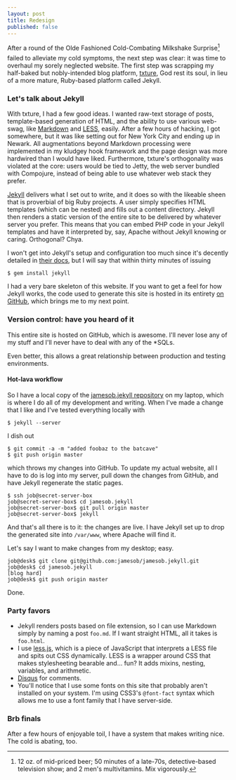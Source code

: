 ```yaml
---
layout: post
title: Redesign
published: false
---
```


After a round of the Olde Fashioned Cold-Combating Milkshake
Surprise&#0153;[^1] failed to alleviate my cold symptoms, the next step was
clear: it was time to overhaul my sorely neglected website. The first step was
scrapping my half-baked but nobly-intended blog platform,
[txture](https://github.com/jamesob/txture), God rest its soul, in lieu of a
more mature, Ruby-based platform called Jekyll.

### Let's talk about Jekyll

With txture, I had a few good ideas. I wanted raw-text storage of posts,
template-based generation of HTML, and the ability to use various web-swag, like
[Markdown](http://daringfireball.net/projects/markdown/syntax#link) and
[LESS](http://lesscss.org/), easily. After a few hours of hacking, I got
somewhere, but it was like setting out for New York City and ending up in
Newark. All augmentations beyond Markdown processing were implemented in my
kludgey hook framework and the page design was more hardwired than I would have
liked. Furthermore, txture's orthogonality was violated at the core: users would
be tied to Jetty, the web server bundled with Compojure, instead of being able
to use whatever web stack they prefer.

[Jekyll](http://jekyllrb.com/) delivers what I set out to write, and it does so
with the likeable sheen that is proverbial of big Ruby projects. A user simply
specifies HTML templates (which can be nested) and fills out a content
directory. Jekyll then renders a static version of the entire site to be
delivered by whatever server you prefer. This means that you can embed PHP code
in your Jekyll templates and have it interpreted by, say, Apache without Jekyll
knowing or caring. Orthogonal? Chya.

I won't get into Jekyll's setup and configuration too much since it's decently
detailed in [their docs](https://github.com/mojombo/jekyll/wiki), but I will say
that within thirty minutes of issuing

    $ gem install jekyll

I had a very bare skeleton of this website. If you want to get a feel for
how Jekyll works, the code used to generate this site is hosted in its entirety
[on GitHub](https://github.com/jamesob/jamesob.jekyll), which brings me to my
next point.

### Version control: have you heard of it

This entire site is hosted on GitHub, which is awesome. I'll never lose any of
my stuff and I'll never have to deal with any of the \*SQLs.

Even better, this allows a great relationship between production and testing
environments. 

#### Hot-lava workflow

So I have a local copy of the [jamesob.jekyll
repository](https://github.com/jamesob/jamesob.jekyll) on my laptop, which is
where I do all of my development and writing. When I've made a change that I
like and I've tested everything locally with

    $ jekyll --server

I dish out

    $ git commit -a -m "added foobaz to the batcave"
    $ git push origin master

which throws my changes into GitHub. To update my actual website, all I have to
do is log into my server, pull down the changes from GitHub, and have Jekyll
regenerate the static pages.

    $ ssh job@secret-server-box
    job@secret-server-box$ cd jamesob.jekyll
    job@secret-server-box$ git pull origin master
    job@secret-server-box$ jekyll

And that's all there is to it: the changes are live. I have Jekyll set up to
drop the generated site into `/var/www`, where Apache will find it.

Let's say I want to make changes from my desktop; easy.

    job@desk$ git clone git@github.com:jamesob/jamesob.jekyll.git
    job@desk$ cd jamesob.jekyll
    [blog hard]
    job@desk$ git push origin master

Done.

### Party favors

* Jekyll renders posts based on file extension, so I can use Markdown simply by
  naming a post `foo.md`. If I want straight HTML, all it takes is `foo.html`.
* I use [less.js](http://fadeyev.net/2010/06/19/lessjs-will-obsolete-css/),
  which is a piece of JavaScript that interprets a LESS file and spits out CSS
  dynamically. LESS is a wrapper around CSS that makes stylesheeting bearable
  and... fun? It adds mixins, nesting, variables, and arithmetic. 
* [Disqus](http://disqus.com/) for comments.
* You'll notice that I use some fonts on this site that probably aren't
  installed on your system. I'm using CSS3's `@font-fact` syntax which allows me
  to use a font family that I have server-side.

### Brb finals

After a few hours of enjoyable toil, I have a system that makes writing nice.
The cold is abating, too.

[^1]: 12 oz. of mid-priced beer; 50 minutes of a late-70s, detective-based television
show; and 2 men's multivitamins. Mix vigorously.
